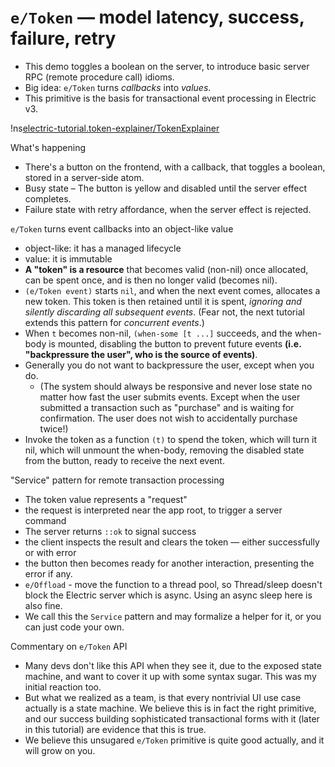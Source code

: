 # `e/Token` — model latency, success, failure, retry <span id="title-extra"><span>

<div id="nav"></div>

* This demo toggles a boolean on the server, to introduce basic server RPC (remote procedure call) idioms.
* Big idea: `e/Token` turns *callbacks* into *values*.
* This primitive is the basis for transactional event processing in Electric v3.

!ns[electric-tutorial.token-explainer/TokenExplainer]()

What's happening
* There's a button on the frontend, with a callback, that toggles a boolean, stored in a server-side atom.
* Busy state – The button is yellow and disabled until the server effect completes.
* Failure state with retry affordance, when the server effect is rejected.

`e/Token` turns event callbacks into an object-like value
* object-like: it has a managed lifecycle
* value: it is immutable
* **A "token" is a resource** that becomes valid (non-nil) once allocated, can be spent once, and is then no longer valid (becomes nil).
* `(e/Token event)` starts `nil`, and when the next event comes, allocates a new token. This token is then retained until it is spent, *ignoring and silently discarding all subsequent events*. (Fear not, the next tutorial extends this pattern for *concurrent events*.)
* When `t` becomes non-nil, `(when-some [t ...]` succeeds, and the when-body is mounted, disabling the button to prevent future events **(i.e. "backpressure the user", who is the source of events)**.
* Generally you do not want to backpressure the user, except when you do.
  * (The system should always be responsive and never lose state no matter how fast the user submits events. Except when the user submitted a transaction such as "purchase" and is waiting for confirmation. The user does not wish to accidentally purchase twice!)
* Invoke the token as a function `(t)` to spend the token, which will turn it nil, which will unmount the when-body, removing the disabled state from the button, ready to receive the next event.

"Service" pattern for remote transaction processing

* The token value represents a "request"
* the request is interpreted near the app root, to trigger a server command
* The server returns `::ok` to signal success
* the client inspects the result and clears the token — either successfully or with error
* the button then becomes ready for another interaction, presenting the error if any.
* `e/Offload` - move the function to a thread pool, so Thread/sleep doesn't block the Electric server which is async. Using an async sleep here is also fine.
* We call this the `Service` pattern and may formalize a helper for it, or you can just code your own.

Commentary on `e/Token` API

* Many devs don't like this API when they see it, due to the exposed state machine, and want to cover it up with some syntax sugar. This was my initial reaction too.
* But what we realized as a team, is that every nontrivial UI use case actually is a state machine. We believe this is in fact the right primitive, and our success building sophisticated transactional forms with it (later in this tutorial) are evidence that this is true.
* We believe this unsugared `e/Token` primitive is quite good actually, and it will grow on you.
